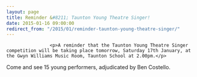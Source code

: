 ```yaml
---
layout: page
title: Reminder &#8211; Taunton Young Theatre Singer!
date: 2015-01-16 09:00:00
redirect_from: "/2015/01/reminder-taunton-young-theatre-singer/"
---
```

<section>

                    
                    <p>A reminder that the Taunton Young Theatre Singer competition will be taking place tomorrow, Saturday 17th January, at the Gwyn Williams Music Room, Taunton School at 2.00pm.</p>
<p>Come and see 15 young performers, adjudicated by Ben Costello.</p>

                
</section>
